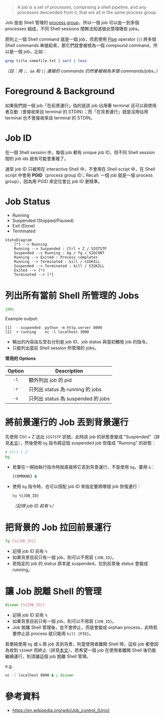 >A job is a set of processes, comprising a shell pipeline, and any processes descended from it, that are all in the same process group.

Job 是由 Shell 管理的 [process group](</Operating System/Process.draft.md#Process Group>)，所以一個 job 可以由一到多個 processes 組成，不同 Shell sessions 間無法知道彼此管理哪些 jobs。

原則上一個 Shell command 就是一個 job，但若使用 [Pipe](</Operating System/Shell/3 - Operators.md>) operator (`|`) 將多個 Shell commands 串接起來，那它們就會被視為一個 compound command，所以是一個 job，比如：

```bash
grep title somefile.txt | sort | less
```

*（註：用 `;`、`&&` 和 `||` 連接的 commands 仍然會被視為多個 commands/jobs。）*

# Foreground & Background

如果我們說一個 job「在前景運行」指的是該 job 佔用著 terminal 且可以與使用者互動（會接收來自 terminal 的 STDIN）；而「在背景運行」就是沒用佔用 terminal 也不會接收來自 terminal 的 STDIN。

# Job ID

在一個 Shell session 中，每個 job 都有 unique job ID，但不同 Shell session 間的 job ids 就有可能會重複了。

通常 job ID 只被用在 interactive Shell 中，不會用在 Shell script 中，在 Shell script 中會用 **PGID**（process group ID；Recall: 一個 job 就是一個 process group），因為用 PGID 來定位會比 job ID 更精準。

# Job Status

- Running
- Suspended (Stopped/Paused)
- Exit (Done)
- Terminated

```mermaid
stateDiagram
    [*] --> Running
    Running --> Suspended : Ctrl + Z / SIGTSTP
    Suspended --> Running : bg / fg / SIGCONT
    Running --> Exited : Process completes
    Running --> Terminated : kill / SIGKILL
    Suspended --> Terminated : kill / SIGKILL
    Exited --> [*]
    Terminated --> [*]
```

# 列出所有當前 Shell 所管理的 Jobs

```bash
jobs
```

Example output:

```plaintext
[1]  - suspended  python -m http.server 8000
[2]  + running    nc -l localhost 3000
```

- 輸出的內容由左至右分別是 job ID、job status 與當初觸發 job 的指令。
- 只能列出當前 Shell session 所管理的 jobs。

**常用的 Options**

|Option|Description|
|:-:|---|
|`-l`|額外列出 job 的 pid|
|`-r`|只列出 status 為 running 的 jobs|
|`-s`|只列出 status 為 suspended 的 jobs|

# 將前景運行的 Job 丟到背景運行

先使用 Ctrl + Z 送出 `SIGTSTP` 訊號，此時該 job 的狀態會變成 "Suspended"（詳見[本文](</Operating System/Unix Signal & IPC.md#常見的 Signals>)），然後使用 `bg` 指令將這個 suspended job 恢復成 "Running" 的狀態：

```bash
# Ctrl + Z
bg
```

- 若要在一開始執行指令時就直接將它丟到背景運行，不是使用 `bg`，要用 `&`：

    ```bash
    {COMMAND} &
    ```

- 使用 `bg` 指令時，也可以搭配 job ID 來指定要將哪個 job 恢復運行：

    ```bash
    bg %{JOB_ID}
    ```

    *（記得 job ID 前有 `%`）*
# 把背景的 Job 拉回前景運行

```bash
fg [%{JOB_ID}]
```

- 記得 job ID 前有 `%`
- 如果背景目前只有一個 job，則可以不用寫 `{JOB_ID}`。
- 若指定的 job 的 status 原本是 suspended，拉到前景後 status 會變成 running。

# 讓 Job 脫離 Shell 的管理

```bash
disown [%{JOB_ID}]
```

- 記得 job ID 前有 `%`
- 如果背景目前只有一個 job，則可以不用寫 `{JOB_ID}`。
- Job 脫離 Shell 管理後，並不會停止，而是會變成 orphan process，此時若要停止該 process 就只能用 `kill {PID}`。

若單純使用 `bg` 或 `&` 將 job 丟到背景，則當使用者離開 Shell 時，這些 job 都會因為收到 `SIGHUP` 而終止（詳見[本文](</Operating System/Unix Signal & IPC.md#常見的 Signals>)），若希望一個 job 在使用者離開 Shell 後仍能繼續運行，則須讓這個 job 脫離 Shell 管理。

e.g.

```bash
nc -l localhost 8000 & ; disown
```

# 參考資料

- <https://en.wikipedia.org/wiki/Job_control_(Unix)>
